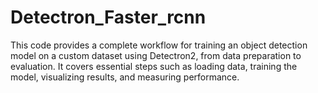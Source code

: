 # Detectron_Faster_rcnn
This code provides a complete workflow for training an object detection model on a custom dataset using Detectron2, from data preparation to evaluation. It covers essential steps such as loading data, training the model, visualizing results, and measuring performance.
